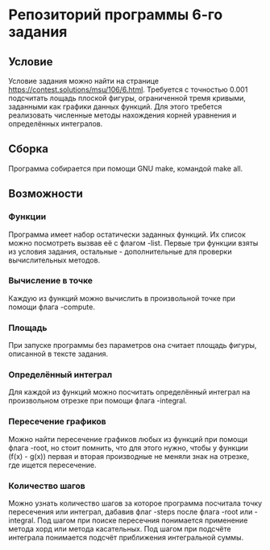 # Репозиторий программы 6-го задания

## Условие
Условие задания можно найти на странице https://contest.solutions/msu/106/6.html. 
Требуется с точностью 0.001 подсчитать лощадь плоской фигуры, ограниченной тремя кривыми, заданными как графики данных функций. Для этого требется реализовать численные методы нахождения корней уравнения и определённых интегралов.

## Сборка
Программа собирается при помощи GNU make, командой make all.

## Возможности

### Функции
Программа имеет набор остатически заданных функций. Их список можно посмотреть вызвав её с флагом -list. Первые три функции взяты из условия задания, остальные - дополнительные для проверки вычислительных методов.

### Вычисление в точке
Каждую из функций можно вычислить в произвольной точке при помощи флага -compute.

### Площадь
При запуске программы без параметров она считает площадь фигуры, описанной в тексте задания.

### Определённый интеграл
Для каждой из функций можно посчитать определённый интеграл на произвольном отрезке при помощи флага -integral. 

### Пересечение графиков 
Можно найти пересечение графиков любых  из функций при помощи флага -root, но стоит помнить, что для этого нужно, чтобы у функции (f(x) - g(x)) первая и вторая производные не меняли знак на отрезке, где ищется пересечение. 

### Количество шагов
Можно узнать количество шагов за которое программа посчитала точку пересечения или интеграл, дабавив флаг -steps после флага -root или -integral. Под шагом при поиске пересечния понимается применение метода хорд или метода касательных. Под шагом при подсчёте интеграла понимается подсчёт приближения интегральной суммы.
